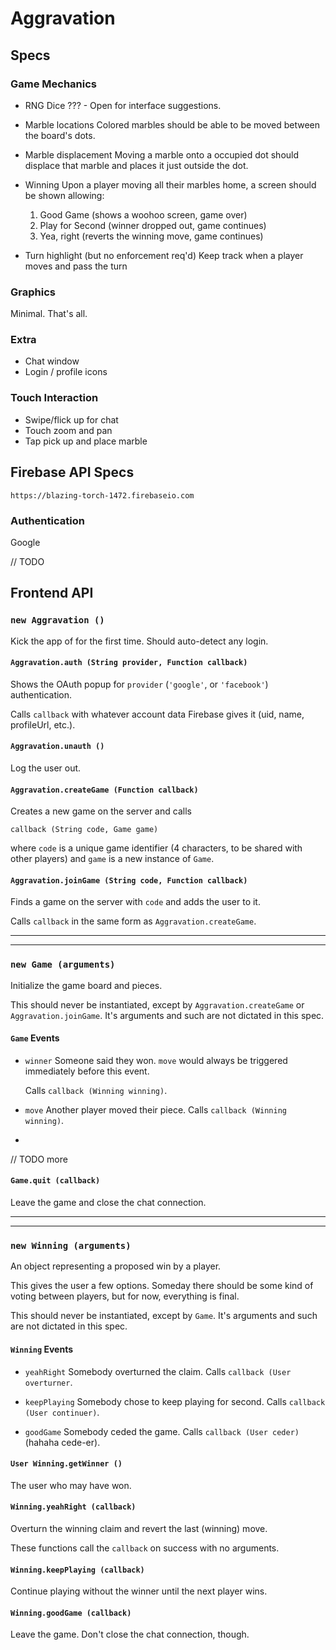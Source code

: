 # Aggravation

## Specs

### Game Mechanics
- RNG Dice
  ??? - Open for interface suggestions.

- Marble locations
  Colored marbles should be able to be moved between the board's dots.

- Marble displacement
  Moving a marble onto a occupied dot should displace that marble and places it just outside the dot.

- Winning
  Upon a player moving all their marbles home, a screen should be shown allowing:
  1. Good Game (shows a woohoo screen, game over)
  2. Play for Second (winner dropped out, game continues)
  3. Yea, right (reverts the winning move, game continues)

- Turn highlight (but no enforcement req'd)
  Keep track when a player moves and pass the turn

### Graphics
Minimal.  That's all.

### Extra
- Chat window
- Login / profile icons

### Touch Interaction
- Swipe/flick up for chat
- Touch zoom and pan
- Tap pick up and place marble


## Firebase API Specs
    https://blazing-torch-1472.firebaseio.com
### Authentication
Google

// TODO

## Frontend API

### `new Aggravation ()`
Kick the app of for the first time.  Should auto-detect any login.

#### `Aggravation.auth (String provider, Function callback)`
Shows the OAuth popup for `provider` (`'google'`, or `'facebook'`) authentication.

Calls `callback` with whatever account data Firebase gives it (uid, name, profileUrl, etc.).

#### `Aggravation.unauth ()`
Log the user out.

#### `Aggravation.createGame (Function callback)`
Creates a new game on the server and calls

    callback (String code, Game game)

where `code` is a unique game identifier (4 characters, to be shared with other players) and `game` is a new instance of `Game`.

#### `Aggravation.joinGame (String code, Function callback)`
Finds a game on the server with `code` and adds the user to it.

Calls `callback` in the same form as `Aggravation.createGame`.

***
***

### `new Game (arguments)`
Initialize the game board and pieces.

This should never be instantiated, except by `Aggravation.createGame` or `Aggravation.joinGame`.  It's arguments and such are not dictated in this spec.

#### `Game` Events

- `winner` Someone said they won.  `move` would always be triggered immediately before this event.

  Calls `callback (Winning winning)`.
- `move` Another player moved their piece.  Calls `callback (Winning winning)`.

- 

// TODO more

#### `Game.quit (callback)`
Leave the game and close the chat connection.

***
***

### `new Winning (arguments)`
An object representing a proposed win by a player.

This gives the user a few options.  Someday there should be some kind of voting between players, but for now, everything is final.

This should never be instantiated, except by `Game`.  It's arguments and such are not dictated in this spec.

#### `Winning` Events
- `yeahRight`  Somebody overturned the claim.
  Calls `callback (User overturner`.

- `keepPlaying`  Somebody chose to keep playing for second.
  Calls `callback (User continuer)`.

- `goodGame`  Somebody ceded the game.
  Calls `callback (User ceder)` (hahaha cede-er).

#### `User Winning.getWinner ()`
The user who may have won.

#### `Winning.yeahRight (callback)`
Overturn the winning claim and revert the last (winning) move.

These functions call the `callback` on success with no arguments.

#### `Winning.keepPlaying (callback)`
Continue playing without the winner until the next player wins.

#### `Winning.goodGame (callback)`
Leave the game.  Don't close the chat connection, though.